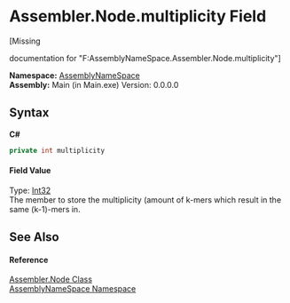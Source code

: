 # Assembler.Node.multiplicity Field
 

\[Missing <summary> documentation for "F:AssemblyNameSpace.Assembler.Node.multiplicity"\]

**Namespace:**&nbsp;<a href="6bcc80ef-5cfd-db5f-1eb2-7297d1c16397">AssemblyNameSpace</a><br />**Assembly:**&nbsp;Main (in Main.exe) Version: 0.0.0.0

## Syntax

**C#**<br />
``` C#
private int multiplicity
```


#### Field Value
Type: <a href="http://msdn2.microsoft.com/en-us/library/td2s409d" target="_blank">Int32</a><br />The member to store the multiplicity (amount of k-mers which result in the same (k-1)-mers in.

## See Also


#### Reference
<a href="832e0431-cd84-4735-6a18-7ba1139e6788">Assembler.Node Class</a><br /><a href="6bcc80ef-5cfd-db5f-1eb2-7297d1c16397">AssemblyNameSpace Namespace</a><br />